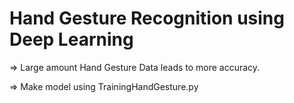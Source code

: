 # Hand Gesture Recognition using Deep Learning

⇒ Large amount Hand Gesture Data leads to more accuracy.

⇒ Make model using TrainingHandGesture.py

